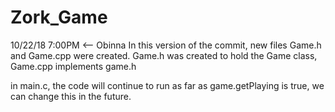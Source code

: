 # Zork_Game

10/22/18 7:00PM <-- Obinna
In this version of the commit, new files Game.h and Game.cpp were created. 
Game.h was created to hold the Game class, Game.cpp implements game.h

in main.c, the code will continue to run as far as game.getPlaying is true, we can change this in the future.
